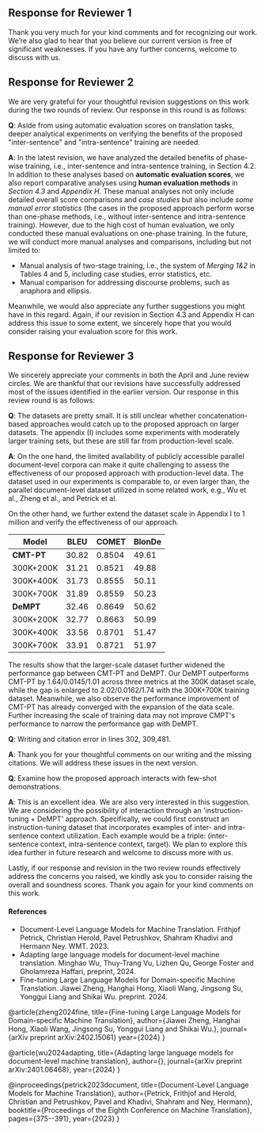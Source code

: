 ## Response for Reviewer 1
Thank you very much for your kind comments and for recognizing our work. We’re also glad to hear that you believe our current version is free of significant weaknesses. If you have any further concerns, welcome to discuss with us.

## Response for Reviewer 2

We are very grateful for your thoughtful revision suggestions on this work during the two rounds of review. Our response in this round is as follows:

**Q**: Aside from using automatic evaluation scores on translation tasks, deeper analytical experiments on verifying the benefits of the proposed "inter-sentence" and "intra-sentence" training are needed.

**A**: In the latest revision, we have analyzed the detailed benefits of phase-wise training, i.e., inter-sentence and intra-sentence training, in Section 4.2. In addition to these analyses based on **automatic evaluation scores**, we also report comparative analyses using **human evaluation methods** in *Section 4.3* and *Appendix H*. These manual analyses not only include detailed overall score comparisons and *case studies* but also include *some manual error statistics* (the cases in the proposed approach perform worse than one-phase methods, i.e., without inter-sentence and intra-sentence training). However, due to the high cost of human evaluation, we only conducted these manual evaluations on one-phase training. In the future, we will conduct more manual analyses and comparisons, including but not limited to:

- Manual analysis of two-stage training, i.e., the system of *Merging 1&2* in Tables 4 and 5, including case studies, error statistics, etc.
- Manual comparison for addressing discourse problems, such as anaphora and ellipsis.

Meanwhile, we would also appreciate any further suggestions you might have in this regard. Again, if our revision in Section 4.3 and Appendix H can address this issue to some extent, we sincerely hope that you would consider raising your evaluation score for this work. 

## Response for Reviewer 3

We sincerely appreciate your comments in both the April and June review circles. We are thankful that our revisions have successfully addressed most of the issues identified in the earlier version. Our response in this review round is as follows:

**Q**: The datasets are pretty small. It is still unclear whether concatenation-based approaches would catch up to the proposed approach on larger datasets. The appendix (I) includes some experiments with moderately larger training sets, but these are still far from production-level scale.

**A**: On the one hand, the limited availability of publicly accessible parallel document-level corpora can make it quite challenging to assess the effectiveness of our proposed approach with production-level data. The dataset used in our experiments is comparable to, or even larger than, the parallel document-level dataset utilized in some related work, e.g., Wu et al., Zheng et al., and Petrick et al.

On the other hand, we further extend the dataset scale in Appendix I to 1 million and verify the effectiveness of our approach.

|  Model | BLEU | COMET | BlonDe |
| --- | --- | --- | --- | 
| **CMT-PT**| 30.82 | 0.8504 |49.61
|  300K+200K|  31.21 | 0.8521 |49.88
|  300K+400K|  31.73 | 0.8555 |50.11
|  300K+700K|  31.89 | 0.8559 | 50.23 
| **DeMPT**  | 32.46 | 0.8649 | 50.62
|  300K+200K|  32.77 |0.8663 |50.99
|  300K+400K|  33.56 | 0.8701 |51.47
|  300K+700K | 33.91| 0.8721| 51.97|

The results show that the larger-scale dataset further widened the performance gap between CMT-PT and DeMPT. Our DeMPT outperforms CMT-PT by 1.64/0.0145/1.01 across three metrics at the 300K dataset scale, while the gap is enlarged to 2.02/0.0162/1.74 with the 300K+700K training dataset. Meanwhile, we also observe the performance improvement of CMT-PT has already converged with the expansion of the data scale. Further increasing the scale of training data may not improve CMPT's performance to narrow the performance gap with DeMPT.

**Q**: Writing and citation error in lines 302, 309,481.

**A**: Thank you for your thoughtful comments on our writing and the missing citations. We will address these issues in the next version.

**Q**: Examine how the proposed approach interacts with few-shot demonstrations.

**A**: This is an excellent idea. We are also very interested in this suggestion. We are considering the possibility of interaction through an 'instruction-tuning + DeMPT' approach. Specifically, we could first construct an instruction-tuning dataset that incorporates examples of inter- and intra-sentence context utilization. Each example would be a triple: (inter-sentence context, intra-sentence context, target). We plan to explore this idea further in future research and welcome to discuss more with us.

Lastly, if our response and revision in the two review rounds effectively address the concerns you raised, we kindly ask you to consider raising the overall and soundness scores. Thank you again for your kind comments on this work.


#### References
- Document-Level Language Models for Machine Translation. Frithjof Petrick, Christian Herold, Pavel Petrushkov, Shahram  Khadivi and Hermann Ney. WMT. 2023.
- Adapting large language models for document-level machine translation. Minghao Wu, Thuy-Trang Vu, Lizhen Qu, George Foster and Gholamreza Haffari, preprint, 2024.
- Fine-tuning Large Language Models for Domain-specific Machine Translation. Jiawei Zheng, Hanghai Hong, Xiaoli Wang, Jingsong Su, Yonggui Liang and Shikai Wu. preprint. 2024.



@article{zheng2024fine,
  title={Fine-tuning Large Language Models for Domain-specific Machine Translation},
  author={Jiawei Zheng, Hanghai Hong, Xiaoli Wang, Jingsong Su, Yonggui Liang and Shikai Wu.},
  journal={arXiv preprint arXiv:2402.15061}
  year={2024}
}

@article{wu2024adapting,
  title={Adapting large language models for document-level machine translation},
  author={},
  journal={arXiv preprint arXiv:2401.06468},
  year={2024}
}

@inproceedings{petrick2023document,
  title={Document-Level Language Models for Machine Translation},
  author={Petrick, Frithjof and Herold, Christian and Petrushkov, Pavel and Khadivi, Shahram and Ney, Hermann},
  booktitle={Proceedings of the Eighth Conference on Machine Translation},
  pages={375--391},
  year={2023}
}


